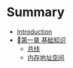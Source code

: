 # Summary

* [Introduction](README.md)
* [第一章 基础知识](chapter1.md)
  * [总线](chapter1/test.md)
  * [内存地址空间](chapter1/nei-cun-di-zhi-kong-jian.md)

